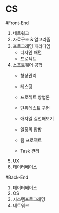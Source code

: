 # CS

#Front-End
1. 네트워크
2. 자료구조 & 알고리즘
3. 프로그래밍 패러다임
   - 디자인 패턴
   - 프로젝트
4. 소프트웨어 공학
   - 형상관리
   - 테스팅
   - 프로젝트 방법론

   - 단위테스트 구현
   - 애자일 실천해보기
   - 일정의 압밥
   - 팀 프로젝트
   - Task 관리
5. UX
6. 데이터베이스

#Back-End
1. 데이터베이스
2. OS
3. 시스템프로그래밍
4. 네트워크
